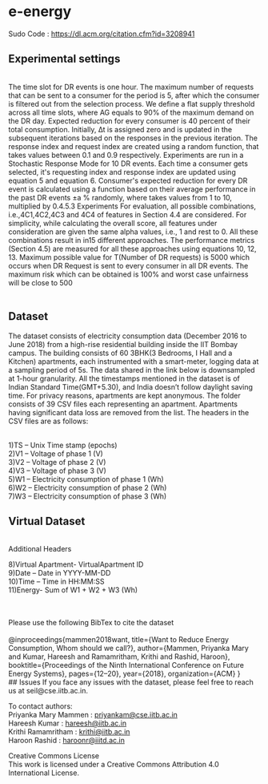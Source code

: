 # e-energy
Sudo Code : 
https://dl.acm.org/citation.cfm?id=3208941

## Experimental settings
<br />
The time slot for DR events is one hour. The maximum number of requests that can be sent to a consumer for the period is 5, after which the consumer is filtered out from the selection process. We define a flat supply threshold across all time slots, where AG equals to 90% of the maximum demand on the DR day. Expected reduction for every consumer is 40 percent of their total consumption. Initially, ∆t is assigned zero and is updated in the subsequent iterations based on the responses in the previous iteration. The response index and request index are created using a random function, that takes values between 0.1 and 0.9 respectively. Experiments are run in a Stochastic Response Mode for 10 DR events. 
Each time a consumer gets selected, it's requesting index and response index are updated using equation 5 and equation 6. Consumer's expected reduction for every DR event is calculated using a function based on their average performance in the past DR events ±a % randomly, where takes values from 1 to 10, multiplied by 0.4.5.3  Experiments For evaluation, all possible combinations, i.e.,4C1,4C2,4C3 and 4C4 of features in Section 4.4 are considered. For simplicity, while calculating the overall score, all features under consideration are given the same alpha values, i.e., 1 and rest to 0. All these combinations result in in15 different approaches. The performance metrics (Section 4.5) are measured for all these approaches using equations 10, 12, 13. Maximum possible value for T(Number of DR requests) is 5000 which occurs when DR Request is sent to every consumer in all DR events. The maximum risk which can be obtained is 100% and worst case unfairness will be close to 500
<br />
<br />


## Dataset
The dataset consists of electricity consumption data (December 2016 to June 2018) from a high-rise residential building inside the IIT Bombay campus. The building consists of 60 3BHK(3 Bedrooms, I Hall and a Kitchen) apartments, each instrumented with a smart-meter, logging data at a sampling period of 5s. The data shared in the link below is downsampled at 1-hour granularity. All the timestamps mentioned in the dataset is of Indian Standard Time(GMT+5.30), and India doesn’t follow daylight saving time. For privacy reasons, apartments are kept anonymous. The folder consists of 39 CSV files each representing an apartment. Apartments having significant data loss are removed from the list. The headers in the CSV files are as follows:
<br />
<br />

1)TS – Unix Time stamp (epochs)<br />
2)V1 – Voltage of phase 1 (V)<br />
3)V2 – Voltage of phase 2  (V)<br />
4)V3 – Voltage of phase 3  (V)<br />
5)W1 – Electricity consumption of phase 1 (Wh)<br />
6)W2 – Electricity consumption of phase 2 (Wh)<br />
7)W3 – Electricity consumption of phase 3 (Wh)<br />


## Virtual Dataset
<br />
Additional Headers<br />

8)Virtual Apartment- VirtualApartment ID<br />
9)Date – Date in YYYY-MM-DD<br />
10)Time – Time in HH:MM:SS<br />
11)Energy- Sum of W1 + W2 + W3 (Wh)<br />

<br />
<br />
Please use the following BibTex to cite the dataset<br />
<br />
@inproceedings{mammen2018want,
title={Want to Reduce Energy Consumption, Whom should we call?},
author={Mammen, Priyanka Mary and Kumar, Hareesh and Ramamritham, Krithi and Rashid, Haroon},
booktitle={Proceedings of the Ninth International Conference on Future Energy Systems},
pages={12–20},
year={2018},
organization={ACM}
}

 <br />
## Issues
If you face any issues with the dataset, please feel free to reach us at seil@cse.iitb.ac.in.<br />

To contact authors:<br />
Priyanka Mary Mammen : priyankam@cse.iitb.ac.in<br />
Hareesh Kumar : hareesh@iitb.ac.in<br />
Krithi Ramamritham : krithi@iitb.ac.in<br />
Haroon Rashid : haroonr@iiitd.ac.in<br />

Creative Commons License<br />
This work is licensed under a Creative Commons Attribution 4.0 International License.<br />
